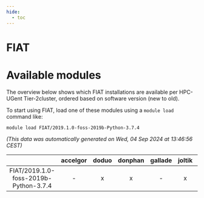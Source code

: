 ```yaml
---
hide:
  - toc
---
```


FIAT
====

# Available modules


The overview below shows which FIAT installations are available per HPC-UGent Tier-2cluster, ordered based on software version (new to old).

To start using FIAT, load one of these modules using a `module load` command like:

```shell
module load FIAT/2019.1.0-foss-2019b-Python-3.7.4
```

*(This data was automatically generated on Wed, 04 Sep 2024 at 13:46:56 CEST)*  

| |accelgor|doduo|donphan|gallade|joltik|shinx|skitty|
| :---: | :---: | :---: | :---: | :---: | :---: | :---: | :---: |
|FIAT/2019.1.0-foss-2019b-Python-3.7.4|-|x|x|-|x|-|x|
